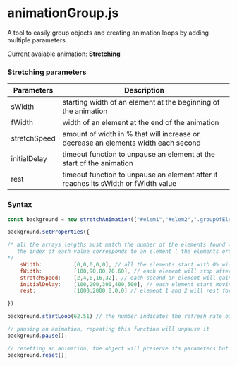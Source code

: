 # animationGroup.js

A tool to easily group objects and creating animation loops by adding multiple parameters.

Current avaiable animation: **Stretching**

### Stretching parameters

| Parameters   | Description                                                                         |
|--------------|-------------------------------------------------------------------------------------|
| sWidth       |  starting width of an element at the beginning of the animation                     |
| fWidth       |  width of an element at the end of the animation                                    |
| stretchSpeed |  amount of width in % that will increase or decrease an elements width each second  |
| initialDelay |  timeout function to unpause an element at the start of the animation               |
| rest         |  timeout function to unpause an element after it reaches its sWidth or fWidth value |   

### Syntax

```javascript
const background = new stretchAnimation(["#elem1","#elem2",".groupOfElements"]);

background.setProperties({

/* all the arrays lengths must match the number of the elements found with their respective css queries.
   the index of each value corresponds to an element ( the elements order is created when making a new class )
*/
	sWidth:          [0,0,0,0,0], // all the elements start with 0% width property
	fWidth:          [100,90,80,70,60], // each element will stop after they reach their destination width in % and return to the sWidth
	stretchSpeed:    [2,4,8,16,32], // each second an element will gain additional width in %
	initialDelay:    [100,200,300,400,500], // each element start moving 100ms apart from each other
	rest:            [1000,2000,0,0,0] // element 1 and 2 will rest for 1s and 2s respectively after reaching their sWidth or fWidth

})

background.startLoop(62.51) // the number indicates the refresh rate of the animation

// pausing an animation, repeating this function will unpause it
background.pause();

// resetting an animation, the object will preserve its parameters but in order to re-activate it you need to call the .startLoop() function
background.reset();
```
